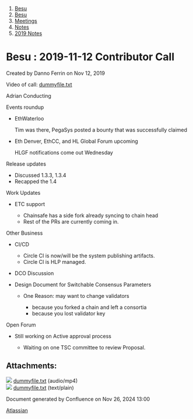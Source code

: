 1. [Besu](index.html)
2. [Besu](Besu_22151173.html)
3. [Meetings](Meetings_22153838.html)
4. [Notes](Notes_22153888.html)
5. [2019 Notes](2019-Notes_22153854.html)

# Besu : 2019-11-12 Contributor Call

Created by Danno Ferrin on Nov 12, 2019

Video of call: [dummyfile.txt](#)

Adrian Conducting

Events roundup

- EthWaterloo
  
  Tim was there, PegaSys posted a bounty that was successfully claimed
- Eth Denver, EthCC, and HL Global Forum upcoming
  
  HLGF notifications come out Wednesday

Release updates

- Discussed 1.3.3, 1.3.4
- Recapped the 1.4

Work Updates

- ETC support
  
  - Chainsafe has a side fork already syncing to chain head
  - Rest of the PRs are currently coming in.

Other Business

- CI/CD
  
  - Circle CI is now/will be the system publishing artifacts.
  - Circle CI is HLP managed.
- DCO Discussion
- Design Document for Switchable Consensus Parameters
  
  - One Reason: may want to change validators
    
    - because you forked a chain and left a consortia
    - because you lost validator key

Open Forum

- Still working on Active approval process
  
  - Waiting on one TSC committee to review Proposal.

## Attachments:

![](images/icons/bullet_blue.gif) [dummyfile.txt](attachments/22154086/22156937.txt) (audio/mp4)  
![](images/icons/bullet_blue.gif) [dummyfile.txt](attachments/22154086/22154090.txt) (text/plain)

Document generated by Confluence on Nov 26, 2024 13:00

[Atlassian](http://www.atlassian.com/)

